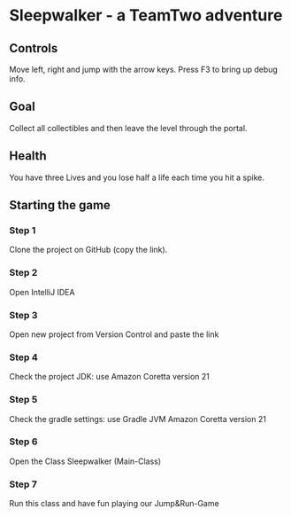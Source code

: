 # Sleepwalker - a TeamTwo adventure

## Controls
Move left, right and jump with the arrow keys. Press F3 to bring up debug info.

## Goal
Collect all collectibles and then leave the level through the portal.

## Health
You have three Lives and you lose half a life each time you hit a spike.

## Starting the game
### Step 1
Clone the project on GitHub (copy the link).
### Step 2
Open IntelliJ IDEA
### Step 3
Open new project from Version Control and paste the link
### Step 4
Check the project JDK: use Amazon Coretta version 21
### Step 5
Check the gradle settings: use Gradle JVM Amazon Coretta version 21
### Step 6
Open the Class Sleepwalker (Main-Class)
### Step 7
Run this class and have fun playing our Jump&Run-Game